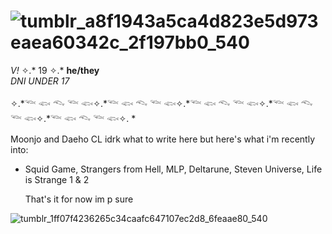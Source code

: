 # ![tumblr_a8f1943a5ca4d823e5d973eaea60342c_2f197bb0_540](https://github.com/user-attachments/assets/428d7cca-58b2-4c0b-8269-119e48a24d56)

*V!* ✧.* 19 ✧.* **he/they**  
_DNI UNDER 17_


✧.*𓆝 𓆟 𓆞 𓆝 𓆟✧.*𓆝 𓆟 𓆞 𓆝 𓆟✧.*𓆝 𓆟 𓆞 𓆝 𓆟✧.*𓆝 𓆟 𓆞 𓆝 𓆟✧.*𓆝 𓆟 𓆞 𓆝 𓆟✧. *


Moonjo and Daeho CL
idrk what to write here but here's what i'm recently into:
- Squid Game, Strangers from Hell, MLP, Deltarune, Steven Universe, Life is Strange 1 & 2

  That's it for now im p sure
  
![tumblr_1ff07f4236265c34caafc647107ec2d8_6feaae80_540](https://github.com/user-attachments/assets/dc9a2203-47bf-4d62-8baf-ffa6c4059f47)

